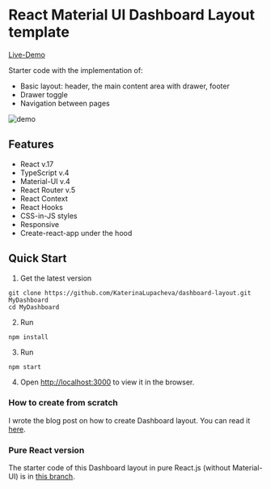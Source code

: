 # React Material UI Dashboard Layout template

[Live-Demo](https://katerinalupacheva.github.io/dashboard-layout/)

Starter code with the implementation of:

- Basic layout: header, the main content area with drawer, footer
- Drawer toggle
- Navigation between pages

![demo](demo.gif)

## Features

- React v.17
- TypeScript v.4
- Material-UI v.4
- React Router v.5
- React Context
- React Hooks
- CSS-in-JS styles
- Responsive
- Create-react-app under the hood

## Quick Start

1. Get the latest version

```shell
git clone https://github.com/KaterinaLupacheva/dashboard-layout.git MyDashboard
cd MyDashboard
```

2. Run

```shell
npm install
```

3. Run

```shell
npm start
```

4. Open [http://localhost:3000](http://localhost:3000) to view it in the browser.

### How to create from scratch

I wrote the blog post on how to create Dashboard layout. You can read it [here](https://ramonak.io/posts/dashboard-layout-react-material-ui).

### Pure React version

The starter code of this Dashboard layout in pure React.js (without Material-UI) is in [this branch](https://github.com/KaterinaLupacheva/dashboard-layout/tree/pure-react).
